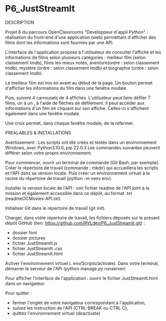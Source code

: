 # P6_JustStreamIt
DESCRIPTION

Projet 6 du parcours OpenClassrooms "Developpeur d'appli Python" : 
réalisation du front-end d'une application (web) permettant d'afficher des films dont les informations sont fournies par une API.

L'interface de l'application propose à l'utilisateur de consulter l'affiche et les informations de films selon plusieurs catégories : meilleur film (selon classement Imdb), films les mieux notés, aventure(ordre : selon classement Imdb), mystère (ordre : selon classement Imdb) et biographie (ordre : selon classement Imdb).

Le meilleur film est mis en avant au début de la page. Un bouton permet d'afficher les informations du film dans une fenêtre modale.

Puis, suivent 4 carrousels de 4 affiches. L'utilisateur peut faire défiler 7 films, un à un , à l'aide de flèches de défilement. Il peut accéder aux informations d'un film en cliquant sur son affiche. Celles-ci s'affichent également dans une fenêtre modale.

Une croix permet, dans chaque fenêtre modale, de la refermer.


PREALABLES & INSTALLATIONS

Avertissement : Les scripts ont été créés et testés dans un environnement Windows, avec Python3.10.0, pip 22.0.3 Les commandes suivantes peuvent différer selon votre propre environnement.

Pour commencer, ouvrir un terminal de commande (Git Bash, par exemple).
Créer le répertoire de travail (commande : mkdir) qui accueillera les scripts et l'API dans sa version locale.
Puis créer un environnement virtuel à la racine du répertoire de travail (python -m venv env).

Installer la version locale de l'API : voir fichier readme de l'API joint à la mission et également accessible dans ce dépôt, au format .txt (readmeOCMovies-API.txt)

Initialiser Git dans le répertoire de travail (git init).

Charger, dans votre répertoire de travail, les fichiers déposés sur le présent dépôt GitHub
(lien:  https://github.com/RVLdev/P6_JustStreamIt.git) : 
* dossier font
* dossier pictures
* fichier JustStreamIt.js
* fichier JustStreamIt .css
* fichier JustStreamIt.html

Activer l'environnement virtuel (. env/Scripts/activate).
Dans votre terminal, démarrer le serveur de l'API (python manage.py runserver)

Pour afficher l'interface de l'application : ouvrir le fichier JustStreamIt.html dans un navigateur.

Pour quitter :
* fermer l'onglet de votre navigateur correspondant à l'application,
* suivez les instruction de l'API (CTRL-BREAK ou CTRL C), 
* quittez l'environnement virtuel (deactivate)
